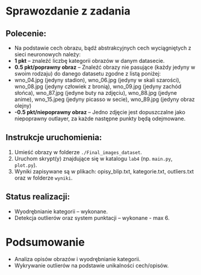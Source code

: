 # Sprawozdanie z zadania

## Polecenie:
- Na podstawie cech obrazu, bądź abstrakcyjnych cech wyciągniętych z sieci neuronowych należy:
- **1 pkt** – znaleźć liczbę kategorii obrazów w danym datasecie.
- **0.5 pkt/poprawny obraz** – Znaleźć obrazy nie pasujące (każdy jedyny w swoim rodzaju) do danego datasetu zgodne z listą poniżej:
- wno_04.jpg (jedyny stadion), wno_06.jpg (jedyny w skali szarości), wno_08.jpg (jedyny człowiek z bronią), wno_09.jpg (jedyny zachód słońca), wno_87.jpg (jedyne buty na zdjęciu), wno_88.jpg (jedyne anime), wno_15.jpeg (jedyny picasso w secie), wno_89.jpg (jedyny obraz olejny)
- **-0.5 pkt/niepoprawny obraz** – Jedno zdjęcie jest dopuszczalne jako niepoprawny outlayer, za każde następne punkty będą odejmowane.

## Instrukcje uruchomienia:
1. Umieść obrazy w folderze `./Final_images_dataset`.
2. Uruchom skrypt(y) znajdujące się w katalogu `lab4` (np. `main.py`, `plot.py`).
3. Wyniki zapisywane są w plikach: opisy_blip.txt, kategorie.txt, outliers.txt oraz w folderze `wyniki`.

## Status realizacji:
- Wyodrębnianie kategorii – wykonane.
- Detekcja outlierów oraz system punktacji – wykonane - max 6.

# Podsumowanie
- Analiza opisów obrazów i wyodrębnianie kategorii.
- Wykrywanie outlierów na podstawie unikalności cech/opisów.

